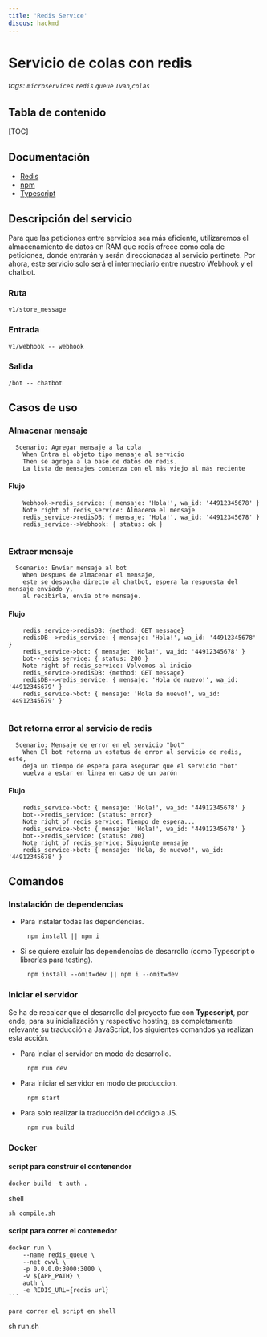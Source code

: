 ```yaml
---
title: 'Redis Service'
disqus: hackmd
---
```


# Servicio de colas con redis
###### tags: `microservices` `redis` `queue` `Ivan`,`colas`


## Tabla de contenido
[TOC]

## Documentación 
- [Redis](https://redis.io/)
- [npm](https://docs.npmjs.com/)
- [Typescript](https://www.typescriptlang.org/)

## Descripción del servicio
Para que las peticiones entre servicios sea más eficiente, utilizaremos el almacenamiento de datos en RAM que redis ofrece como cola de peticiones, donde entrarán y serán direccionadas al servicio pertinete. 
Por ahora, este servicio solo será el intermediario entre nuestro Webhook y el chatbot.

### Ruta
    v1/store_message
### Entrada
    v1/webhook -- webhook
### Salida
    /bot -- chatbot 

## Casos de uso

### Almacenar mensaje

```gherkin=
  Scenario: Agregar mensaje a la cola
    When Entra el objeto tipo mensaje al servicio
    Then se agrega a la base de datos de redis. 
    La lista de mensajes comienza con el más viejo al más reciente   
```
#### Flujo
```sequence
    Webhook->redis_service: { mensaje: 'Hola!', wa_id: '44912345678' }
    Note right of redis_service: Almacena el mensaje
    redis_service->redisDB: { mensaje: 'Hola!', wa_id: '44912345678' }
    redis_service-->Webhook: { status: ok }
    
```

### Extraer mensaje

```gherkin=
  Scenario: Envíar mensaje al bot
    When Despues de almacenar el mensaje, 
    este se despacha directo al chatbot, espera la respuesta del mensaje enviado y, 
    al recibirla, envía otro mensaje.
```
#### Flujo
```sequence
    redis_service->redisDB: {method: GET message}
    redisDB-->redis_service: { mensaje: 'Hola!', wa_id: '44912345678' }
    redis_service->bot: { mensaje: 'Hola!', wa_id: '44912345678' }
    bot--redis_service: { status: 200 }
    Note right of redis_service: Volvemos al inicio
    redis_service->redisDB: {method: GET message}
    redisDB-->redis_service: { mensaje: 'Hola de nuevo!', wa_id: '44912345679' }
    redis_service->bot: { mensaje: 'Hola de nuevo!', wa_id: '44912345679' }
    
```

### Bot retorna error al servicio de redis

```gherkin=
  Scenario: Mensaje de error en el servicio "bot"
    When El bot retorna un estatus de error al servicio de redis, este, 
    deja un tiempo de espera para asegurar que el servicio "bot" 
    vuelva a estar en linea en caso de un parón
```
#### Flujo
```sequence
    redis_service->bot: { mensaje: 'Hola!', wa_id: '44912345678' }
    bot-->redis_service: {status: error}
    Note right of redis_service: Tiempo de espera...
    redis_service->bot: { mensaje: 'Hola!', wa_id: '44912345678' }
    bot-->redis_service: {status: 200}
    Note right of redis_service: Siguiente mensaje
    redis_service->bot: { mensaje: 'Hola, de nuevo!', wa_id: '44912345678' }
```

## Comandos
### Instalación de dependencias
- Para instalar todas las dependencias.

        npm install || npm i
    
- Si se quiere excluir las dependencias de desarrollo (como Typescript o librerías para testing).
    
        npm install --omit=dev || npm i --omit=dev
    
### Iniciar el servidor
Se ha de recalcar que el desarrollo del proyecto fue con **Typescript**, por ende, para su inicialización y respectivo hosting, es completamente relevante su traducción a JavaScript, los siguientes comandos ya realizan esta acción.

- Para inciar el servidor en modo de desarrollo.

        npm run dev

- Para iniciar el servidor en modo de produccion.

        npm start
    
- Para solo realizar la traducción del código a JS.

        npm run build
        
### Docker
#### script para construir el contenendor
````
docker build -t auth .
````

shell
````
sh compile.sh
````


#### script para correr el contenedor
````
docker run \
    --name redis_queue \
    --net cwvl \
    -p 0.0.0.0:3000:3000 \
    -v ${APP_PATH} \
    auth \
    -e REDIS_URL={redis url}
```

para correr el script en shell

````
sh run.sh
````
